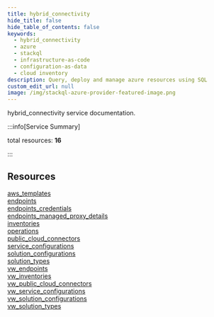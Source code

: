 ```yaml
---
title: hybrid_connectivity
hide_title: false
hide_table_of_contents: false
keywords:
  - hybrid_connectivity
  - azure
  - stackql
  - infrastructure-as-code
  - configuration-as-data
  - cloud inventory
description: Query, deploy and manage azure resources using SQL
custom_edit_url: null
image: /img/stackql-azure-provider-featured-image.png
---
```


hybrid_connectivity service documentation.

:::info[Service Summary]

total resources: __16__  

:::

## Resources
<div class="row">
<div class="providerDocColumn">
<a href="/services/hybrid_connectivity/aws_templates/">aws_templates</a><br />
<a href="/services/hybrid_connectivity/endpoints/">endpoints</a><br />
<a href="/services/hybrid_connectivity/endpoints_credentials/">endpoints_credentials</a><br />
<a href="/services/hybrid_connectivity/endpoints_managed_proxy_details/">endpoints_managed_proxy_details</a><br />
<a href="/services/hybrid_connectivity/inventories/">inventories</a><br />
<a href="/services/hybrid_connectivity/operations/">operations</a><br />
<a href="/services/hybrid_connectivity/public_cloud_connectors/">public_cloud_connectors</a><br />
<a href="/services/hybrid_connectivity/service_configurations/">service_configurations</a>
</div>
<div class="providerDocColumn">
<a href="/services/hybrid_connectivity/solution_configurations/">solution_configurations</a><br />
<a href="/services/hybrid_connectivity/solution_types/">solution_types</a><br />
<a href="/services/hybrid_connectivity/vw_endpoints/">vw_endpoints</a><br />
<a href="/services/hybrid_connectivity/vw_inventories/">vw_inventories</a><br />
<a href="/services/hybrid_connectivity/vw_public_cloud_connectors/">vw_public_cloud_connectors</a><br />
<a href="/services/hybrid_connectivity/vw_service_configurations/">vw_service_configurations</a><br />
<a href="/services/hybrid_connectivity/vw_solution_configurations/">vw_solution_configurations</a><br />
<a href="/services/hybrid_connectivity/vw_solution_types/">vw_solution_types</a>
</div>
</div>
